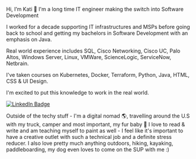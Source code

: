  Hi, I’m Kati 👋
I'm a long time IT engineer making the switch into Software Development

I worked for a decade supporting IT infrastructures and MSPs before going back to school and getting my bachelors in Software Development with an emphasis on Java. 

Real world experience includes SQL, Cisco Networking, Cisco UC, Palo Altos, Windows Server, Linux, VMWare, ScienceLogic, ServiceNow, Netbrain. 

I've taken courses on Kubernetes, Docker, Terraform, Python, Java, HTML, CSS & UI Design. 

I'm excited to put this knowledge to work in the real world. 

<div id="badges">
  <a href="https://www.linkedin.com/in/leekati/">
    <img src="https://img.shields.io/badge/LinkedIn-blue?style=for-the-badge&logo=linkedin&logoColor=white" alt="LinkedIn Badge"/>
  </a>
</div>

<img src="https://komarev.com/ghpvc/?username=ktkeys&style=flat-square&color=blue" alt=""/>





Outside of the techy stuff - I'm a digital nomad :earth_americas:, travelling around the U.S with my truck, camper and most important, my fur baby :dog: 
I love to read & write and am teaching myself to paint as well - I feel like it's important to have a creative outlet with such a technical job and a definite stress reducer. 
I also love pretty much anything outdoors, hiking, kayaking, paddleboarding, my dog even loves to come on the SUP with me :) 

<!---
ktkeys/ktkeys is a ✨ special ✨ repository because its `README.md` (this file) appears on your GitHub profile.
You can click the Preview link to take a look at your changes.
--->
